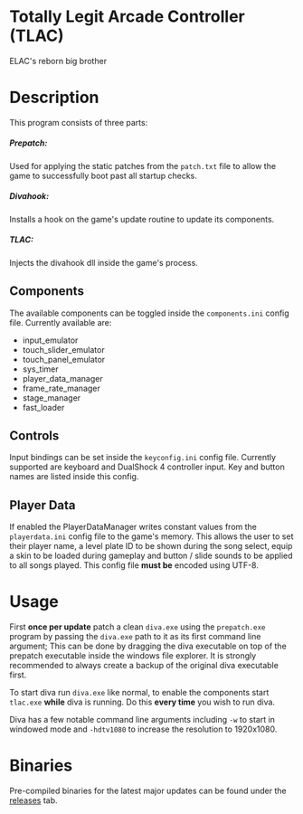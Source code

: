 # Totally Legit Arcade Controller (TLAC)
ELAC's reborn big brother

# Description
This program consists of three parts:
##### Prepatch:
Used for applying the static patches from the `patch.txt` file to allow the game to successfully boot past all startup checks.
##### Divahook:
Installs a hook on the game's update routine to update its components.
##### TLAC:
Injects the divahook dll inside the game's process.

## Components
The available components can be toggled inside the `components.ini` config file. Currently available are:
* input_emulator
* touch_slider_emulator
* touch_panel_emulator
* sys_timer
* player_data_manager
* frame_rate_manager
* stage_manager
* fast_loader

## Controls
Input bindings can be set inside the `keyconfig.ini` config file. Currently supported are keyboard and DualShock 4 controller input.
Key and button names are listed inside this config.

## Player Data
If enabled the PlayerDataManager writes constant values from the `playerdata.ini` config file to the game's memory.
This allows the user to set their player name, a level plate ID to be shown during the song select, equip a skin to be loaded during gameplay and button / slide sounds to be applied to all songs played.
This config file **must be** encoded using UTF-8.

# Usage
First **once per update** patch a clean `diva.exe` using the `prepatch.exe` program by passing the `diva.exe` path to it as its first command line argument; This can be done by dragging the diva executable on top of the prepatch executable inside the windows file explorer. It is strongly recommended to always create a backup of the original diva executable first.

To start diva run `diva.exe` like normal, to enable the components start `tlac.exe` **while** diva is running.
Do this **every time** you wish to run diva.

Diva has a few notable command line arguments including `-w` to start in windowed mode and `-hdtv1080` to increase the resolution to 1920x1080.

# Binaries
Pre-compiled binaries for the latest major updates can be found under the [releases](https://github.com/samyuu/TotallyLegitArcadeController/releases) tab.
